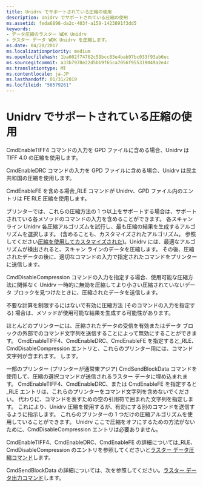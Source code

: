 ```yaml
---
title: Unidrv でサポートされている圧縮の使用
description: Unidrv でサポートされている圧縮の使用
ms.assetid: feda6898-da2c-403f-a159-1423891f3dd5
keywords:
- データ圧縮のラスター WDK Unidrv
- ラスター データ WDK Unidrv を圧縮します。
ms.date: 04/20/2017
ms.localizationpriority: medium
ms.openlocfilehash: 1ba602f74762c59bcc83e4bab97bc033f93ab6ec
ms.sourcegitcommit: a33b7978e22d5bb9f65ca7056f955319049a2e4c
ms.translationtype: MT
ms.contentlocale: ja-JP
ms.lasthandoff: 01/31/2019
ms.locfileid: "56579261"
---
```

# <a name="using-unidrv-supported-compression"></a>Unidrv でサポートされている圧縮の使用





CmdEnableTIFF4 コマンドの入力を GPD ファイルに含める場合、Unidrv は TIFF 4.0 の圧縮を使用します。

CmdEnableDRC コマンドの入力を GPD ファイルに含める場合、Unidrv は民主共和国の圧縮を使用します。

CmdEnableFE を含める場合\_RLE コマンドが Unidrv、GPD ファイル内のエントリは FE RLE 圧縮を使用します。

プリンターでは、これらの圧縮方法の 1 つ以上をサポートする場合は、サポートされている各メソッドのコマンドの入力を含めることができます。 各スキャン ライン Unidrv 各圧縮アルゴリズムを試行し、最も圧縮の結果を生成するアルゴリズムを選択します。 (含めることも、カスタマイズされたアルゴリズム。 参照してください[圧縮を使用してカスタマイズされた](using-customized-compression.md))。Unidrv には、最適なアルゴリズムが検出されると、スキャン ラインのデータを圧縮します。 その後、圧縮されたデータの後に、適切なコマンドの入力で指定されたコマンドをプリンターに送信します。

CmdDisableCompression コマンドの入力を指定する場合、使用可能な圧縮方法に関係なく Unidrv 一時的に無効を圧縮してより小さい圧縮されていないデータ ブロックを見つけたときに、圧縮されたデータを送信します。

不要な計算を制限するにはないで有効に圧縮方法 (そのコマンドの入力を指定する) 場合は、メソッドが使用可能な結果を生成する可能性があります。

ほとんどのプリンターには、圧縮されたデータの受信を有効またはデータ ブロックの外部でのコマンド文字列を送信することによって無効にすることができます。 CmdEnableTIFF4、CmdEnableDRC、CmdEnableFE を指定すると\_RLE、CmdDisableCompression エントリと、これらのプリンター用には、コマンド文字列が含まれます。 します。

一部のプリンター (プリンターが通常東アジア) CmdSendBlockData コマンドを使用して、圧縮の選択コマンドが送信されるラスター データに埋め込まれます。 CmdEnableTIFF4、CmdEnableDRC、または CmdEnableFE を指定すると\_RLE エントリは、これらのプリンターをコマンド文字列を含めないでください。 代わりに、コマンドを表すための空の引用符で囲まれた文字列を指定します。 これにより、Unidrv 圧縮を使用するが、有効にする別のコマンドを送信するように指示します。 これらのプリンターの 1 つだけの圧縮アルゴリズムを使用していることができます。 Unidrv ここで圧縮をオフにするための方法がないために、CmdDisableCompression エントリは必要ありません。

CmdEnableTIFF4、CmdEnableDRC、CmdEnableFE の詳細については\_RLE、CmdDisableCompression のエントリを参照してくださいと[ラスター データ圧縮コマンド](raster-data-compression-commands.md)します。

CmdSendBlockData の詳細については、次を参照してください。[ラスター データ出力コマンド](raster-data-emission-commands.md)します。

 

 




